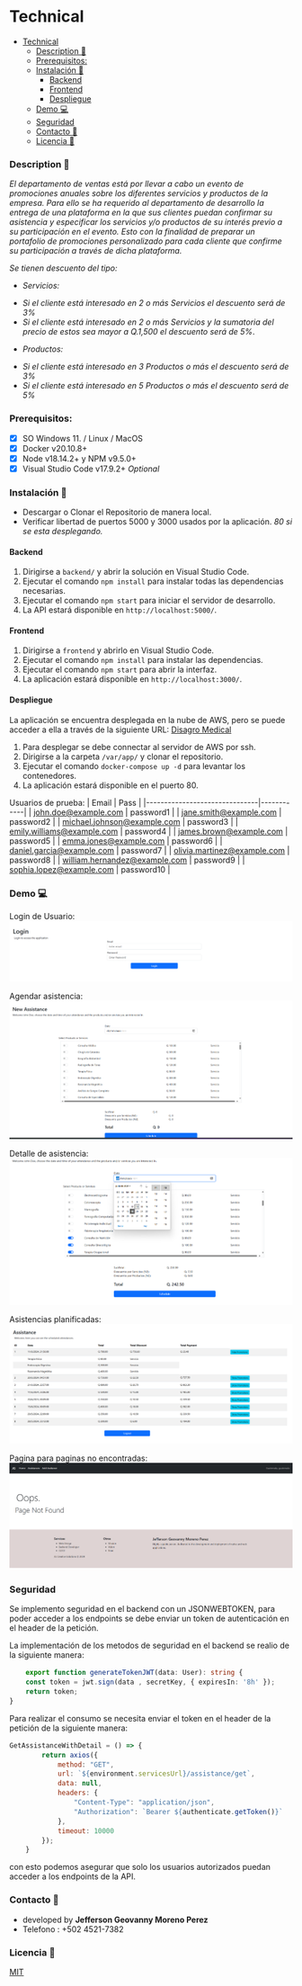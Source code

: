 # Technical

- [Technical](#technical)
    - [Description 🚀](#description-)
    - [Prerequisitos:](#prerequisitos)
    - [Instalación 🔧](#instalación-)
      - [Backend](#backend)
      - [Frontend](#frontend)
      - [Despliegue](#despliegue)
    - [Demo 💻](#demo-)
    - [Seguridad](#seguridad)
    - [Contacto 📱](#contacto-)
    - [Licencia 📄](#licencia-)

### Description 🚀

_El departamento de ventas está por llevar a cabo un evento de promociones anuales sobre los diferentes servicios y productos de la empresa. Para ello se ha requerido al departamento de desarrollo la entrega de una plataforma en la que sus clientes puedan confirmar su asistencia y especificar los servicios y/o productos de su interés previo a su participación en el evento. Esto con la finalidad de preparar un portafolio de promociones personalizado para cada cliente que confirme su participación a través de dicha plataforma._

_Se tienen descuento del tipo:_
* _Servicios:_
- _Si el cliente está interesado en 2 o más Servicios el descuento será de 3%_
- _Si el cliente está interesado en 2 o más Servicios y la sumatoria del precio de estos sea mayor a Q.1,500 el descuento será de 5%_.
* _Productos:_
- _Si el cliente está interesado en 3 Productos o más el descuento será de 3%_
- _Si el cliente está interesado en 5 Productos o más el descuento será de 5%_

### Prerequisitos:

- [x] SO Windows 11. / Linux / MacOS
- [x] Docker v20.10.8+ 
- [x] Node v18.14.2+ y NPM v9.5.0+
- [x] Visual Studio Code v17.9.2+ _Optional_

### Instalación 🔧

- Descargar o Clonar el Repositorio de manera local.
- Verificar libertad de puertos 5000 y 3000 usados por la aplicación. _80 si se esta desplegando._

#### Backend

1. Dirigirse a `backend/` y abrir la solución en Visual Studio Code.
2. Ejecutar el comando `npm install` para instalar todas las dependencias necesarias.
3. Ejecutar el comando `npm start` para iniciar el servidor de desarrollo.
4. La API estará disponible en `http://localhost:5000/`.

#### Frontend

1. Dirigirse a `frontend` y abrirlo en Visual Studio Code.
2. Ejecutar el comando `npm install` para instalar las dependencias.
3. Ejecutar el comando `npm start` para abrir la interfaz.
4. La aplicación estará disponible en `http://localhost:3000/`.

#### Despliegue
La aplicación se encuentra desplegada en la nube de AWS, pero se puede acceder a ella a través de la siguiente URL: [Disagro Medical](http://3.86.40.29/login)

1. Para desplegar se debe connectar al servidor de AWS por ssh.
2. Dirigirse a la carpeta `/var/app/` y clonar el repositorio.
3. Ejecutar el comando `docker-compose up -d` para levantar los contenedores.
4. La aplicación estará disponible en el puerto 80.

Usuarios de prueba:
| Email                         | Pass       |
|-------------------------------|------------|
| john.doe@example.com          | password1  |
| jane.smith@example.com        | password2  |
| michael.johnson@example.com   | password3  |
| emily.williams@example.com    | password4  |
| james.brown@example.com       | password5  |
| emma.jones@example.com        | password6  |
| daniel.garcia@example.com     | password7  |
| olivia.martinez@example.com   | password8  |
| william.hernandez@example.com | password9  |
| sophia.lopez@example.com      | password10 |


### Demo 💻
Login de Usuario:
![image01](assets/image.png)

Agendar asistencia:
![image02](assets/image2.png)

Detalle de asistencia:
![image03](assets/image3.png)

Asistencias planificadas:
![image04](assets/image4.png)

Pagina para paginas no encontradas:
![image05](assets/image5.png)

### Seguridad

Se implemento seguridad en el backend con un JSONWEBTOKEN, para poder acceder a los endpoints se debe enviar un token de autenticación en el header de la petición.

La implementación de los metodos de seguridad en el backend se realio de la siguiente manera:
```typescript
    export function generateTokenJWT(data: User): string {   
    const token = jwt.sign(data , secretKey, { expiresIn: '8h' });
    return token;
}
```

Para realizar el consumo se necesita enviar el token en el header de la petición de la siguiente manera:
```javascript
GetAssistanceWithDetail = () => {
        return axios({
            method: "GET",
            url: `${environment.servicesUrl}/assistance/get`,
            data: null,
            headers: {
                "Content-Type": "application/json",
                "Authorization": `Bearer ${authenticate.getToken()}`
            },
            timeout: 10000
        });
    }
```
con esto podemos asegurar que solo los usuarios autorizados puedan acceder a los endpoints de la API.

### Contacto 📱

- developed by **Jefferson Geovanny Moreno Perez**<br>
- Telefono : +502 4521-7382

### Licencia 📄

[MIT](https://choosealicense.com/licenses/mit/)
